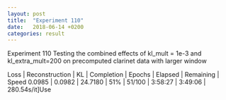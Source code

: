 ```yaml
---
layout: post
title:  "Experiment 110"
date:   2018-06-14 +0200
categories: result
---
```

Experiment 110
Testing the combined effects of kl_mult = 1e-3 and kl_extra_mult=200 on precomputed clarinet data with larger window

Loss | Reconstruction | KL | Completion | Epochs | Elapsed | Remaining | Speed
0.0985 | 0.0982 | 24.7180 | 51% | 51/100 | 3:58:27 | 3:49:06 | 280.54s/it]Use



